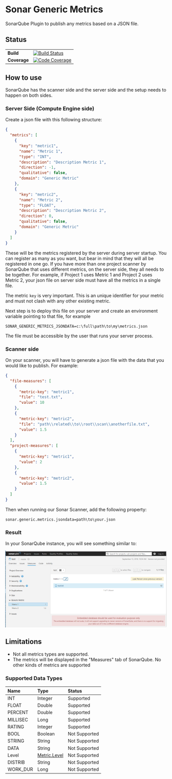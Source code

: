 # Sonar Generic Metrics

SonarQube Plugin to publish any metrics based on a JSON file.

## Status

| | |
|:----|:----|
| **Build** | [![Build Status](https://img.shields.io/appveyor/ci/ericlemes/sonar-generic-metrics.svg)](https://ci.appveyor.com/project/ericlemes/sonar-generic-metrics)|
| **Coverage** | [![Code Coverage](https://codecov.io/gh/ericlemes/sonar-generic-metrics/branch/master/graph/badge.svg)](https://codecov.io/gh/ericlemes/sonar-generic-metrics) |

## How to use

SonarQube has the scanner side and the server side and the setup needs to happen on both sides.

### Server Side (Compute Engine side)

Create a json file with this following structure:

```json
{
  "metrics": [
    {
      "key": "metric1",
      "name": "Metric 1",
      "type": "INT",
      "description": "Description Metric 1",
      "direction": -1,
      "qualitative": false,
      "domain": "Generic Metric"
    },
    {
      "key": "metric2",
      "name": "Metric 2",
      "type": "FLOAT",
      "description": "Description Metric 2",
      "direction": 0,
      "qualitative": false,
      "domain": "Generic Metric"
    }
  ]
}
```

These will be the metrics registered by the server during server startup. You can register as many as you want, but bear in mind that they will all be registered in one go. If you have more than one project scanner by SonarQube that uses different metrics, on the server side, they all needs to be together. For example, if Project 1 uses Metric 1 and Project 2 uses Metric 2, your json file on server side must have all the metrics in a single file.

The metric `key` is very important. This is an unique identifier for your metric and must not clash with any other existing metric.

Next step is to deploy this file on your server and create an environment variable pointing to that file, for example

```properties
SONAR_GENERIC_METRICS_JSONDATA=c:\full\path\to\my\metrics.json
```

The file must be accessible by the user that runs your server process.

### Scanner side

On your scanner, you will have to generate a json file with the data that you would like to publish. For example:

```json
{
  "file-measures": [
    {
      "metric-key": "metric1",
      "file": "test.txt",
      "value": 10
    },
    {
      "metric-key": "metric2",
      "file": "path\\related\\to\\root\\scan\\anotherfile.txt",
      "value": 1.5
    }
  ],
  "project-measures": [
    {
      "metric-key": "metric1",
      "value": 2
    },
    {
      "metric-key": "metric2",
      "value": 1.5
    }
  ]
}
```

Then when running our Sonar Scanner, add the following property:

```properties
sonar.generic.metrics.jsondata=path\to\your.json
```

### Result

In your SonarQube instance, you will see something similar to:

![screenshot](doc/img/Screenshot1.png "Screenshot 1")

## Limitations

- Not all metrics types are supported.
- The metrics will be displayed in the "Measures" tab of SonarQube. No other kinds of metrics are supported

### Supported Data Types

| Name | Type | Status |
|:-----|:-----|:-------|
| INT | Integer | Supported |
| FLOAT | Double | Supported |
| PERCENT | Double | Supported |
| MILLISEC | Long | Supported |
| RATING | Integer | Supported |
| BOOL | Boolean | Not Supported |
| STRING | String | Not Supported |
| DATA | String | Not Supported |
| Level | [Metric.Level](http://javadocs.sonarsource.org/latest/apidocs/index.html?org/sonar/api/measures/Metric.Level.html) | Not Supported |
| DISTRIB | String | Not Supported |
| WORK_DUR | Long | Not Supported |

